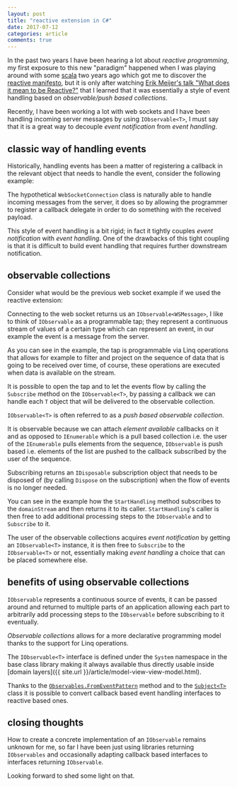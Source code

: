 ```yaml
---
layout: post
title: "reactive extension in C#"
date: 2017-07-12
categories: article
comments: true
---
```


In the past two years I have been hearing a lot about *reactive programming*, my first exposure to this new "paradigm" happened when I was playing around with some [scala](https://www.scala-lang.org/) two years ago which got me to discover the [reactive manifesto](http://www.reactivemanifesto.org/), but it is only after watching [Erik Meijer's talk "What does it mean to be Reactive?"](https://www.youtube.com/watch?v=sTSQlYX5DU0) that I learned that it was essentially a style of event handling based on *observable/push based collections*.

Recently, I have been working a lot with web sockets and I have been handling incoming server messages by using `IObservable<T>`, I must say that it is a great way to decouple *event notification* from *event handling*.

## classic way of handling events

Historically, handling events has been a matter of registering a callback in the relevant object that needs to handle the event, consider the following example:

<script src="https://gist.github.com/MissaouiChedy/d1dad96dbdbc2281e3007aa6c43d420e.js"></script>

The hypothetical `WebSocketConnection` class is naturally able to handle incoming messages from the server, it does so by allowing the programmer to register a callback delegate in order to do something with the received payload.

This style of event handling is a bit rigid; in fact it tightly couples *event notification* with *event handling*. One of the drawbacks of this tight coupling is that it is difficult to build event handling that requires further downstream notification.

## observable collections

Consider what would be the previous web socket example if we used the reactive extension:
<script src="https://gist.github.com/MissaouiChedy/63768e645c4376eb3c226c6e32b96405.js"></script>

Connecting to the web socket returns us an `IObservable<WSMessage>`, I like to think of `IObservable` as a programmable tap; they represent a continuous stream of values of a certain type which can represent an event, in our example the event is a message from the server.

As you can see in the example, the tap is programmable via Linq operations that allows for example to filter and project on the sequence of data that is going to be received over time, of course, these operations are executed when data is available on the stream.

It is possible to open the tap and to let the events flow by calling the `Subscribe` method on the `IObservable<T>`, by passing a callback we can handle each `T` object that will be delivered to the observable collection.

`IObservable<T>` is often referred to as a *push based observable collection*.

It is observable because we can attach *element available* callbacks on it and as opposed to `IEnumerable` which is a pull based collection i.e. the user of the `IEnumerable` pulls elements from the sequence, `IObservable` is push based i.e. elements of the list are pushed to the callback subscribed by the user of the sequence. 

Subscribing returns an `IDisposable` subscription object that needs to be disposed of (by calling `Dispose` on the subscription) when the flow of events is no longer needed.

You can see in the example how the `StartHandling` method subscribes to the `domainStream` and then returns it to its caller. `StartHandling`'s caller is then free to add additional processing steps to the `IObservable` and to `Subscribe` to it.

The user of the observable collections acquires *event notification* by getting an `IObservable<T>` instance, it is then free to `Subscribe` to the `IObservable<T>` or not, essentially making *event handling* a choice that can be placed somewhere else.

## benefits of using observable collections

`IObservable` represents a continuous source of events, it can be passed around and returned to multiple parts of an application allowing each part to arbitrarily add processing steps to the `IObservable` before subscribing to it eventually.

*Observable collections* allows for a more declarative programming model thanks to the support for Linq operations.

The `IObservable<T>` interface is defined under the `System` namespace in the base class library making it always available thus directly usable inside [domain layers]({{ site.url }}/article/model-view-view-model.html).

Thanks to the [`Observables.FromEventPattern`](https://msdn.microsoft.com/en-us/library/system.reactive.linq.observable.fromeventpattern(v=vs.103).aspx) method and to the [`Subject<T>`](https://msdn.microsoft.com/en-us/library/hh242970(v=vs.103).aspx) class it is possible to convert callback based event handling interfaces to reactive based ones.

## closing thoughts

How to create a concrete implementation of an `IObservable` remains unknown for me, so far I have been just using libraries returning `IObservables` and occasionally adapting callback based interfaces to interfaces returning `IObservable`.

Looking forward to shed some light on that.